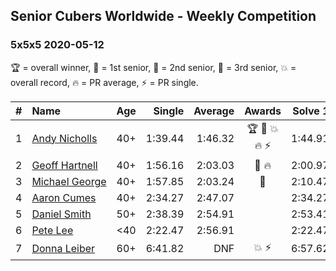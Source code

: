 ## Senior Cubers Worldwide - Weekly Competition
### 5x5x5 2020-05-12

🏆 = overall winner, 🥇 = 1st senior, 🥈 = 2nd senior, 🥉 = 3rd senior, 💥 = overall record, 🔥 = PR average, ⚡ = PR single.

| # | Name | Age | Single | Average | Awards | Solve 1 | Solve 2 | Solve 3 | Solve 4 | Solve 5 | Video |
| :--: | :-- | :--: | --: | --: | :--: | --: | --: | --: | --: | --: | :-- |
| 1 | [<span style="white-space: nowrap">Andy Nicholls</span>](../../persons/andy_nicholls/555.md) | 40+ | 1:39.44 | 1:46.32 | 🏆 🥇 💥 🔥 ⚡ | 1:44.91 | 1:44.86 | 1:49.18 | 1:53.31 | 1:39.44 | [Link](https://www.facebook.com/events/276138643524223/permalink/276779116793509/) |
| 2 | [<span style="white-space: nowrap">Geoff Hartnell</span>](../../persons/geoff_hartnell/555.md) | 40+ | 1:56.16 | 2:03.03 | 🥈 🔥 | 2:00.97 | 1:56.16 | 1:57.48 | 2:18.55 | 2:10.65 | [Link](https://www.facebook.com/events/276138643524223/permalink/277677353370352/) |
| 3 | [<span style="white-space: nowrap">Michael George</span>](../../persons/michael_george/555.md) | 40+ | 1:57.85 | 2:03.24 | 🥉 | 2:10.47 | 1:59.61 | 2:09.31 | 1:57.85 | 2:00.81 | [Link](https://www.facebook.com/events/276138643524223/permalink/280314056440015/) |
| 4 | [<span style="white-space: nowrap">Aaron Cumes</span>](../../persons/aaron_cumes/555.md) | 40+ | 2:34.27 | 2:47.07 |  | 2:34.27 | 2:46.89 | 3:00.06 | DNS | DNS | [Link](https://www.facebook.com/events/276138643524223/permalink/277556713382416/) |
| 5 | [<span style="white-space: nowrap">Daniel Smith</span>](../../persons/daniel_smith/555.md) | 50+ | 2:38.39 | 2:54.91 |  | 2:53.41 | 2:58.54 | 2:38.39 | 3:14.16 | 2:52.77 | [Link](https://www.facebook.com/events/276138643524223/permalink/279812426490178/) |
| 6 | [<span style="white-space: nowrap">Pete Lee</span>](../../persons/pete_lee/555.md) | <40 | 2:22.47 | 2:56.91 |  | 2:22.47 | 3:10.08 | 3:04.67 | 3:01.71 | 2:44.36 | [Link](https://www.facebook.com/events/276138643524223/permalink/277686280036126/) |
| 7 | [<span style="white-space: nowrap">Donna Leiber</span>](../../persons/donna_leiber/555.md) | 60+ | 6:41.82 | DNF | 💥 ⚡ | 6:57.62 | 6:41.82 | DNS | DNS | DNS | [Link](https://www.facebook.com/events/276138643524223/permalink/278589523279135/) |

<!-- Global site tag (gtag.js) - Google Analytics -->
<script async src="https://www.googletagmanager.com/gtag/js?id=UA-86348435-3"></script>
<script>window.dataLayer = window.dataLayer || []; function gtag() {dataLayer.push(arguments);} gtag('js', new Date()); gtag('config', 'UA-86348435-3');</script>
